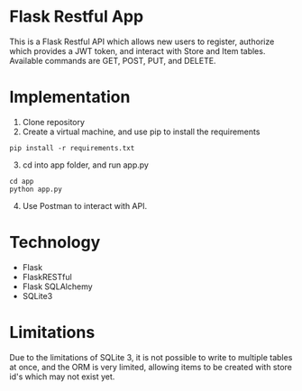 # Flask Restful App

This is a Flask Restful API which allows new users to register, authorize which provides a JWT token, and interact 
with Store and Item tables. Available commands are GET, POST, PUT, and DELETE.

# Implementation

1. Clone repository
2. Create a virtual machine, and use pip to install the requirements
```
pip install -r requirements.txt
```
3. cd into app folder, and run app.py
```
cd app
python app.py
```
4. Use Postman to interact with API. 

# Technology

- Flask
- FlaskRESTful
- Flask SQLAlchemy
- SQLite3

# Limitations

Due to the limitations of SQLite 3, it is not possible to write to multiple tables at once, and the ORM is very limited,
allowing items to be created with store id's which may not exist yet. 